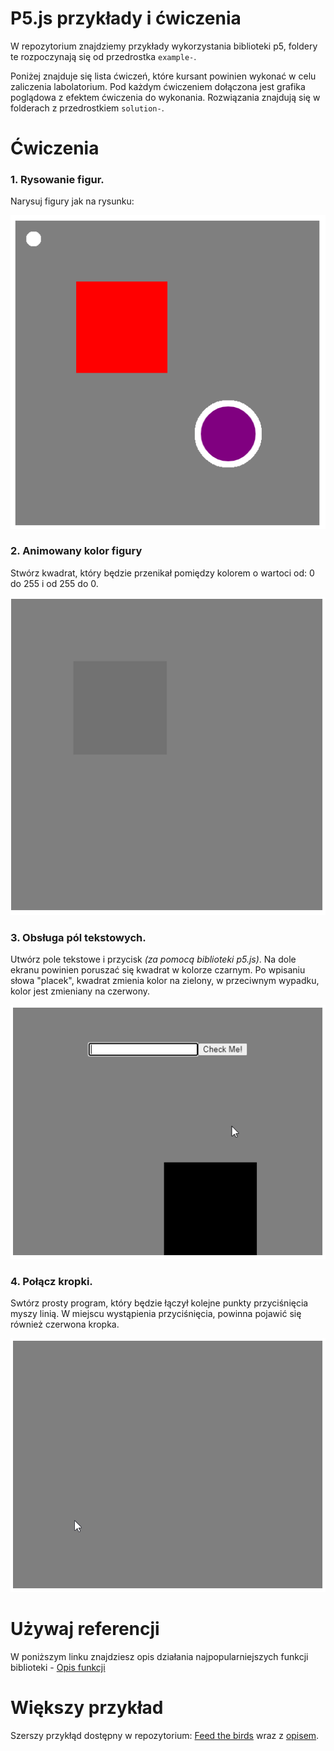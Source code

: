 # P5.js przykłady i ćwiczenia
W repozytorium znajdziemy przykłady wykorzystania biblioteki p5, foldery te rozpoczynają się od przedrostka `example-`.

Poniżej znajduje się lista ćwiczeń, które kursant powinien wykonać w celu zaliczenia labolatorium. Pod każdym ćwiczeniem dołączona jest grafika poglądowa z efektem ćwiczenia do wykonania. Rozwiązania znajdują się w folderach z przedrostkiem `solution-`.

# Ćwiczenia
### 1. Rysowanie figur.
Narysuj figury jak na rysunku:

![alt](assets/asset_1.png "Figury")

### 2. Animowany kolor figury
Stwórz kwadrat, który będzie przenikał pomiędzy kolorem o wartoci od: 0 do 255 i od 255 do 0.

![alt](assets/asset_2.gif "Figury animowane")

### 3. Obsługa pól tekstowych. 
Utwórz pole tekstowe i przycisk _(za pomocą biblioteki p5.js)_. Na dole ekranu powinien poruszać się kwadrat w kolorze czarnym. Po wpisaniu słowa "placek", kwadrat zmienia kolor na zielony, w przeciwnym wypadku, kolor jest zmieniany na czerwony.

![alt](assets/asset_3.gif "Formularze")

### 4. Połącz kropki.
Swtórz prosty program, który będzie łączył kolejne punkty przyciśnięcia myszy linią. W miejscu wystąpienia przyciśnięcia, powinna pojawić się również czerwona kropka.

![alt](assets/asset_4.gif "Akcje myszy")

# Używaj referencji
W poniższym linku znajdziesz opis działania najpopularniejszych funkcji biblioteki -
[Opis funkcji](https://p5js.org/reference)

# Większy przykład
Szerszy przykłąd dostępny w repozytorium:
[Feed the birds](https://github.com/MateuszMyalski/feed-the-birds)
wraz z [opisem](https://mateuszmyalski.github.io/2018/05/20/symulator-karmienia-ptak%C3%B3w-biblioteka-p5).
